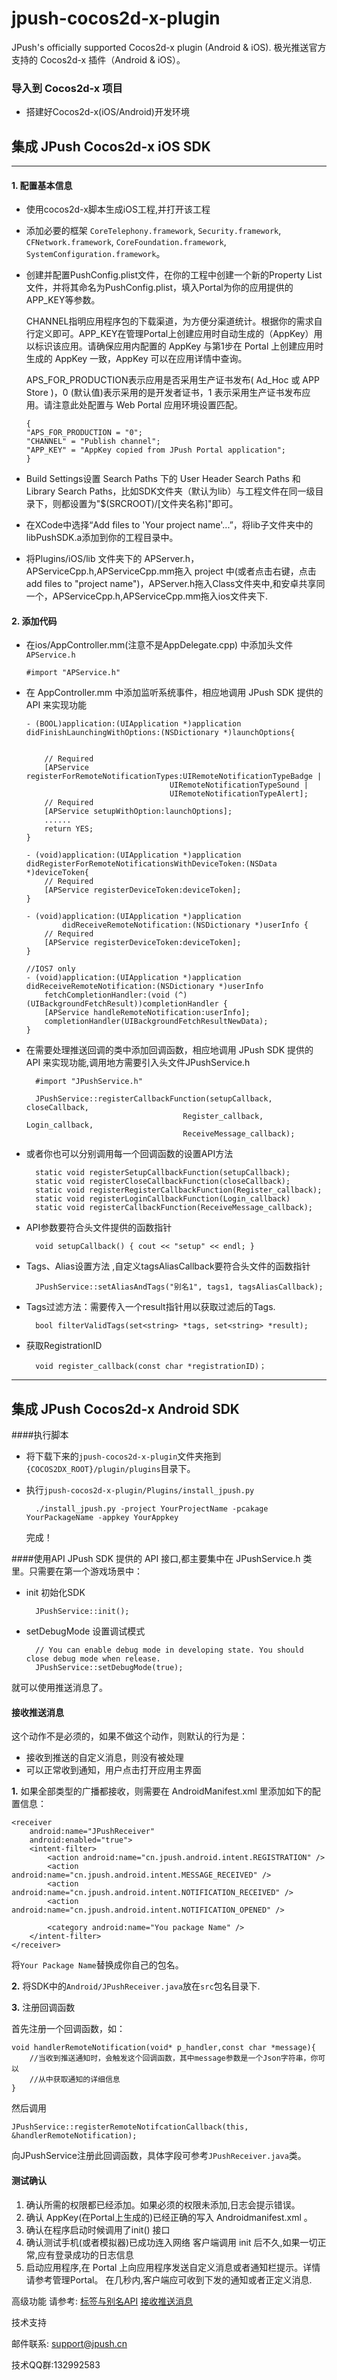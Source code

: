 jpush-cocos2d-x-plugin
======================

JPush's officially supported Cocos2d-x plugin (Android &amp; iOS). 极光推送官方支持的 Cocos2d-x 插件（Android &amp; iOS）。

### 导入到 Cocos2d-x 项目

- 搭建好Cocos2d-x(iOS/Android)开发环境


## 集成 JPush Cocos2d-x iOS SDK
-----------------------
#### 1. 配置基本信息

* 使用cocos2d-x脚本生成iOS工程,并打开该工程

* 添加必要的框架
`CoreTelephony.framework`,
`Security.framework`,
`CFNetwork.framework`,
`CoreFoundation.framework`,
`SystemConfiguration.framework`。

* 	创建并配置PushConfig.plist文件，在你的工程中创建一个新的Property List文件，并将其命名为PushConfig.plist，填入Portal为你的应用提供的APP_KEY等参数。

	CHANNEL指明应用程序包的下载渠道，为方便分渠道统计。根据你的需求自行定义即可。APP_KEY在管理Portal上创建应用时自动生成的（AppKey）用以标识该应用。请确保应用内配置的 AppKey 与第1步在 Portal 上创建应用时生成的 AppKey 一致，AppKey 可以在应用详情中查询。

	APS_FOR_PRODUCTION表示应用是否采用生产证书发布( Ad_Hoc 或 APP Store )，0 (默认值)表示采用的是开发者证书，1 表示采用生产证书发布应用。请注意此处配置与 Web Portal 应用环境设置匹配。

	
		{
	    "APS_FOR_PRODUCTION = "0";
    	"CHANNEL" = "Publish channel";
	    "APP_KEY" = "AppKey copied from JPush Portal application";
		}

*	Build Settings设置 Search Paths 下的 User Header Search Paths 和 Library Search Paths，比如SDK文件夹（默认为lib）与工程文件在同一级目录下，则都设置为"$(SRCROOT)/[文件夹名称]"即可。

*	在XCode中选择“Add files to 'Your project name'...”，将lib子文件夹中的libPushSDK.a添加到你的工程目录中。
  
*	将Plugins/iOS/lib 文件夹下的 APServer.h，APServiceCpp.h,APServiceCpp.mm拖入 project 中(或者点击右键，点击 add files to "project name")，APServer.h拖入Class文件夹中,和安卓共享同一个，APServiceCpp.h,APServiceCpp.mm拖入ios文件夹下.

#### 2. 添加代码

* 	在ios/AppController.mm(注意不是AppDelegate.cpp) 中添加头文件`APService.h`

		#import "APService.h"

* 在 AppController.mm 中添加监听系统事件，相应地调用 JPush SDK 提供的 API 来实现功能

	```
	- (BOOL)application:(UIApplication *)application didFinishLaunchingWithOptions:(NSDictionary *)launchOptions{
		
		
		// Required
		[APService registerForRemoteNotificationTypes:UIRemoteNotificationTypeBadge |
									UIRemoteNotificationTypeSound | 
									UIRemoteNotificationTypeAlert];
		// Required
     	[APService setupWithOption:launchOptions];
    	......
	    return YES;
	}
	```
	```
	- (void)application:(UIApplication *)application 
	didRegisterForRemoteNotificationsWithDeviceToken:(NSData *)deviceToken{
		// Required
		[APService registerDeviceToken:deviceToken];
	}
	```
	```	
	- (void)application:(UIApplication *)application
	 		didReceiveRemoteNotification:(NSDictionary *)userInfo {
	  	// Required
	 	[APService registerDeviceToken:deviceToken];
	}
	```
	```
    //IOS7 only
	- (void)application:(UIApplication *)application
	didReceiveRemoteNotification:(NSDictionary *)userInfo
		fetchCompletionHandler:(void (^)(UIBackgroundFetchResult))completionHandler {
  		[APService handleRemoteNotification:userInfo];
	  	completionHandler(UIBackgroundFetchResultNewData);
	}
	```
* 在需要处理推送回调的类中添加回调函数，相应地调用 JPush SDK 提供的 API 来实现功能,调用地方需要引入头文件JPushService.h

		#import "JPushService.h"

		JPushService::registerCallbackFunction(setupCallback, closeCallback,
                                         Register_callback, Login_callback,
                                         ReceiveMessage_callback);
                                         
                                         
* 或者你也可以分别调用每一个回调函数的设置API方法

		static void registerSetupCallbackFunction(setupCallback);
		static void registerCloseCallbackFunction(closeCallback);
		static void registerRegisterCallbackFunction(Register_callback);
		static void registerLoginCallbackFunction(Login_callback)
		static void registerCallbackFunction(ReceiveMessage_callback);

* API参数要符合头文件提供的函数指针

		void setupCallback() { cout << "setup" << endl; }

* Tags、Alias设置方法	,自定义tagsAliasCallback要符合头文件的函数指针

		JPushService::setAliasAndTags("别名1", tags1, tagsAliasCallback);
		
* Tags过滤方法：需要传入一个result指针用以获取过滤后的Tags. 

		bool filterValidTags(set<string> *tags, set<string> *result);

* 获取RegistrationID

		void register_callback(const char *registrationID)；
		

---------------------------------------------------------------------------
## 集成 JPush Cocos2d-x Android SDK


####执行脚本
- 将下载下来的`jpush-cocos2d-x-plugin`文件夹拖到`{COCOS2DX_ROOT}/plugin/plugins`目录下。
- 执行`jpush-cocos2d-x-plugin/Plugins/install_jpush.py`

		./install_jpush.py -project YourProjectName -pcakage YourPackageName -appkey YourAppkey
	
	完成！

####使用API
JPush SDK 提供的 API 接口,都主要集中在 JPushService.h 类里。只需要在第一个游戏场景中：

- init 初始化SDK

		JPushService::init();
		
- setDebugMode 设置调试模式

		// You can enable debug mode in developing state. You should close debug mode when release.
	    JPushService::setDebugMode(true);
	   
就可以使用推送消息了。

#### 接收推送消息
这个动作不是必须的，如果不做这个动作，则默认的行为是：

- 接收到推送的自定义消息，则没有被处理
- 可以正常收到通知，用户点击打开应用主界面


**1.** 如果全部类型的广播都接收，则需要在 AndroidManifest.xml 里添加如下的配置信息：

	<receiver
	    android:name="JPushReceiver"
	    android:enabled="true">
	    <intent-filter>
	        <action android:name="cn.jpush.android.intent.REGISTRATION" />
	        <action android:name="cn.jpush.android.intent.MESSAGE_RECEIVED" />
	        <action android:name="cn.jpush.android.intent.NOTIFICATION_RECEIVED" />
	        <action android:name="cn.jpush.android.intent.NOTIFICATION_OPENED" />
	        
	        <category android:name="You package Name" />
	    </intent-filter>
	</receiver>
将`Your Package Name`替换成你自己的包名。

**2.** 将SDK中的`Android/JPushReceiver.java`放在`src`包名目录下.

**3.** 注册回调函数

首先注册一个回调函数，如：

	void handlerRemoteNotification(void* p_handler,const char *message){
		//当收到推送通知时，会触发这个回调函数，其中message参数是一个Json字符串，你可以
		//从中获取通知的详细信息
	}
然后调用
	   
	JPushService::registerRemoteNotifcationCallback(this, &handlerRemoteNotification);
	 
向JPushService注册此回调函数，具体字段可参考`JPushReceiver.java`类。

#### 测试确认1. 确认所需的权限都已经添加。如果必须的权限未添加,日志会提示错误。2. 确认 AppKey(在Portal上生成的)已经正确的写入 Androidmanifest.xml 。
3. 确认在程序启动时候调用了init() 接口4. 确认测试手机(或者模拟器)已成功连入网络客户端调用 init 后不久,如果一切正常,应有登录成功的日志信息5. 启动应用程序,在 Portal 上向应用程序发送自定义消息或者通知栏提示。详情请参考管理Portal。在几秒内,客户端应可收到下发的通知或者正定义消息.
高级功能 请参考:[标签与别名API]()
[接收推送消息]()
技术支持
邮件联系: support@jpush.cn 
技术QQ群:132992583




